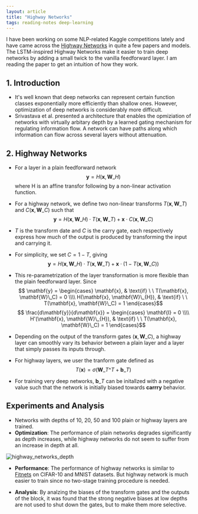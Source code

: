```yaml
---
layout: article
title: "Highway Networks"
tags: reading-notes deep-learning
---
```


I have been working on some NLP-related Kaggle competitions lately and have came across the [Highway Networks](https://arxiv.org/pdf/1505.00387.pdf) in quite a few papers and models. The LSTM-inspired Highway Networks make it easier to train deep networks by adding a small twick to the vanilla feedforward layer. I am reading the paper to get an intuition of how they work.

<!--more-->

## 1. Introduction
- It's well known that deep networks can represent certain function classes exponentially more efficiently than shallow ones. However, optimization of deep networks is considerably more difficult.
- Srivastava et al. presented a architecture that enables the opmiziation of networks with virtually arbitary depth by a learned gating mechanism for regulating information flow. A network can have paths along which information can flow across several layers without attenuation.

## 2. Highway Networks
- For a layer in a plain feedforward network
$$\mathbf{y} = H(\mathbf{x}, \mathbf{W}\_{H})$$
where H is an affine transfor following by a non-linear activation function.

- For a highway network, we define two non-linear transforms $T(\mathbf{x}, \mathbf{W}\_T)$ and $C(\mathbf{x}, \mathbf{W}\_C)$ such that
$$\mathbf{y} = H(\mathbf{x}, \mathbf{W}\_{H}) \cdot T(\mathbf{x}, \mathbf{W}\_T) + \mathbf{x} \cdot C(\mathbf{x}, \mathbf{W}\_C)$$

- $T$ is the transform date and $C$ is the carry gate, each respectively express how much of the output is produced by transforming the input and carrying it.

- For simplicity, we set $C = 1 - T$, giving 
$$\mathbf{y} = H(\mathbf{x}, \mathbf{W}\_{H}) \cdot T(\mathbf{x}, \mathbf{W}\_T) + \mathbf{x} \cdot (1-T(\mathbf{x}, \mathbf{W}\_C))$$

- This re-parametrization of the layer transformation is more flexible than the plain feedforward layer. Since
$$ \mathbf{y} =
\begin{cases}
\mathbf{x},  & \text{if} \ \ T(\mathbf{x}, \mathbf{W}\_C) = 0 \\\\
H(\mathbf{x}, \mathbf{W}\_{H}), & \text{if} \ \ T(\mathbf{x}, \mathbf{W}\_C) = 1
\end{cases}$$
$$ \frac{d\mathbf{y}}{d\mathbf{x}} =
\begin{cases}
\mathbf{I} = 0 \\\\
H'(\mathbf{x}, \mathbf{W}\_{H}), & \text{if} \ \ T(\mathbf{x}, \mathbf{W}\_C) = 1
\end{cases}$$

- Depending on the output of the transform gates $(\mathbf{x}, \mathbf{W}\_C)$, a highway layer can smoothly vary its behavior between a plain layer and a layer that simply passes its inputs through.

- For highway layers, we user the tranform gate defined as
$$T(\boldsymbol{x}) = \sigma(\boldsymbol{W}\_T\^T + \boldsymbol{b}\_T)$$

- For training very deep networks, $\boldsymbol{b}\_T$ can be initallzed with a negative value such that the network is initially biased towards **carrry** behavior. 

## Experiments and Analysis
- Networks with depths of 10, 20, 50 and 100 plain or highway layers are trained. 
- **Optimization**: The performance of plain networks degrades significantly as depth increases, while highway networks do not seem to suffer from an increase in depth at all. 

![highway_networks_depth](https://s3-us-west-1.amazonaws.com/sijunhe-blog/plots/post14/highway_networks_depth.png)

- **Performance**: The performance of highway networks is similar to [Fitnets](https://arxiv.org/abs/1412.6550) on CIFAR-10 and MNIST datasets. But highway network is much easier to train since no two-stage training procedure is needed.

- **Analysis**: By analzing the biases of the transform gates and the outputs of the block, it was found that the strong negative biases at low depths are not used to shut down the gates, but to make them more selective.